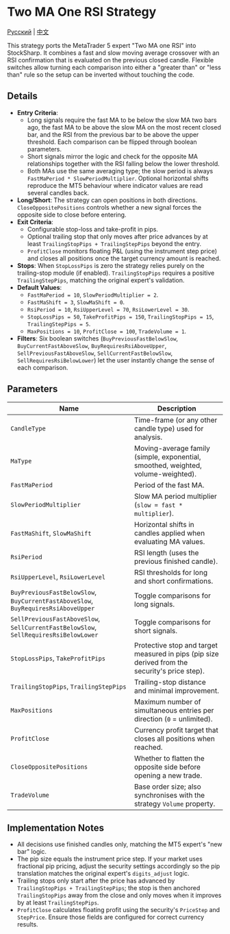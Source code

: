 # Two MA One RSI Strategy
[Русский](README_ru.md) | [中文](README_cn.md)

This strategy ports the MetaTrader 5 expert "Two MA one RSI" into StockSharp. It combines a fast and slow moving average crossover with an RSI confirmation that is evaluated on the previous closed candle. Flexible switches allow turning each comparison into either a "greater than" or "less than" rule so the setup can be inverted without touching the code.

## Details
- **Entry Criteria**:
  - Long signals require the fast MA to be below the slow MA two bars ago, the fast MA to be above the slow MA on the most recent closed bar, and the RSI from the previous bar to be above the upper threshold. Each comparison can be flipped through boolean parameters.
  - Short signals mirror the logic and check for the opposite MA relationships together with the RSI falling below the lower threshold.
  - Both MAs use the same averaging type; the slow period is always `FastMaPeriod * SlowPeriodMultiplier`. Optional horizontal shifts reproduce the MT5 behaviour where indicator values are read several candles back.
- **Long/Short**: The strategy can open positions in both directions. `CloseOppositePositions` controls whether a new signal forces the opposite side to close before entering.
- **Exit Criteria**:
  - Configurable stop-loss and take-profit in pips.
  - Optional trailing stop that only moves after price advances by at least `TrailingStopPips + TrailingStepPips` beyond the entry.
  - `ProfitClose` monitors floating P&L (using the instrument step price) and closes all positions once the target currency amount is reached.
- **Stops**: When `StopLossPips` is zero the strategy relies purely on the trailing-stop module (if enabled). `TrailingStopPips` requires a positive `TrailingStepPips`, matching the original expert's validation.
- **Default Values**:
  - `FastMaPeriod = 10`, `SlowPeriodMultiplier = 2`.
  - `FastMaShift = 3`, `SlowMaShift = 0`.
  - `RsiPeriod = 10`, `RsiUpperLevel = 70`, `RsiLowerLevel = 30`.
  - `StopLossPips = 50`, `TakeProfitPips = 150`, `TrailingStopPips = 15`, `TrailingStepPips = 5`.
  - `MaxPositions = 10`, `ProfitClose = 100`, `TradeVolume = 1`.
- **Filters**: Six boolean switches (`BuyPreviousFastBelowSlow`, `BuyCurrentFastAboveSlow`, `BuyRequiresRsiAboveUpper`, `SellPreviousFastAboveSlow`, `SellCurrentFastBelowSlow`, `SellRequiresRsiBelowLower`) let the user instantly change the sense of each comparison.

## Parameters
| Name | Description |
| --- | --- |
| `CandleType` | Time-frame (or any other candle type) used for analysis. |
| `MaType` | Moving-average family (simple, exponential, smoothed, weighted, volume-weighted). |
| `FastMaPeriod` | Period of the fast MA. |
| `SlowPeriodMultiplier` | Slow MA period multiplier (`slow = fast * multiplier`). |
| `FastMaShift`, `SlowMaShift` | Horizontal shifts in candles applied when evaluating MA values. |
| `RsiPeriod` | RSI length (uses the previous finished candle). |
| `RsiUpperLevel`, `RsiLowerLevel` | RSI thresholds for long and short confirmations. |
| `BuyPreviousFastBelowSlow`, `BuyCurrentFastAboveSlow`, `BuyRequiresRsiAboveUpper` | Toggle comparisons for long signals. |
| `SellPreviousFastAboveSlow`, `SellCurrentFastBelowSlow`, `SellRequiresRsiBelowLower` | Toggle comparisons for short signals. |
| `StopLossPips`, `TakeProfitPips` | Protective stop and target measured in pips (pip size derived from the security's price step). |
| `TrailingStopPips`, `TrailingStepPips` | Trailing-stop distance and minimal improvement. |
| `MaxPositions` | Maximum number of simultaneous entries per direction (`0` = unlimited). |
| `ProfitClose` | Currency profit target that closes all positions when reached. |
| `CloseOppositePositions` | Whether to flatten the opposite side before opening a new trade. |
| `TradeVolume` | Base order size; also synchronises with the strategy `Volume` property. |

## Implementation Notes
- All decisions use finished candles only, matching the MT5 expert's "new bar" logic.
- The pip size equals the instrument price step. If your market uses fractional pip pricing, adjust the security settings accordingly so the pip translation matches the original expert's `digits_adjust` logic.
- Trailing stops only start after the price has advanced by `TrailingStopPips + TrailingStepPips`; the stop is then anchored `TrailingStopPips` away from the close and only moves when it improves by at least `TrailingStepPips`.
- `ProfitClose` calculates floating profit using the security's `PriceStep` and `StepPrice`. Ensure those fields are configured for correct currency results.

